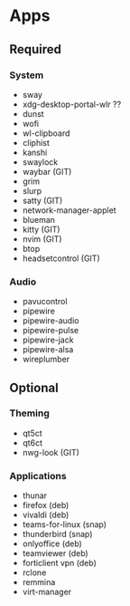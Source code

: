# Apps

## Required

### System

- sway
- xdg-desktop-portal-wlr ??
- dunst
- wofi
- wl-clipboard
- cliphist
- kanshi
- swaylock
- waybar (GIT)
- grim
- slurp
- satty (GIT)
- network-manager-applet
- blueman
- kitty (GIT)
- nvim (GIT)
- btop
- headsetcontrol (GIT)

### Audio

- pavucontrol
- pipewire
- pipewire-audio
- pipewire-pulse
- pipewire-jack
- pipewire-alsa
- wireplumber

## Optional

### Theming

- qt5ct
- qt6ct
- nwg-look (GIT)

### Applications

- thunar
- firefox (deb)
- vivaldi (deb)
- teams-for-linux (snap)
- thunderbird (snap)
- onlyoffice (deb)
- teamviewer (deb)
- forticlient vpn (deb)
- rclone
- remmina
- virt-manager
